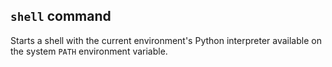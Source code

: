 ## `shell` command

Starts a shell with the current environment's Python interpreter
available on the system `PATH` environment variable.

[issues]: https://github.com/rcook/isopy/issues
